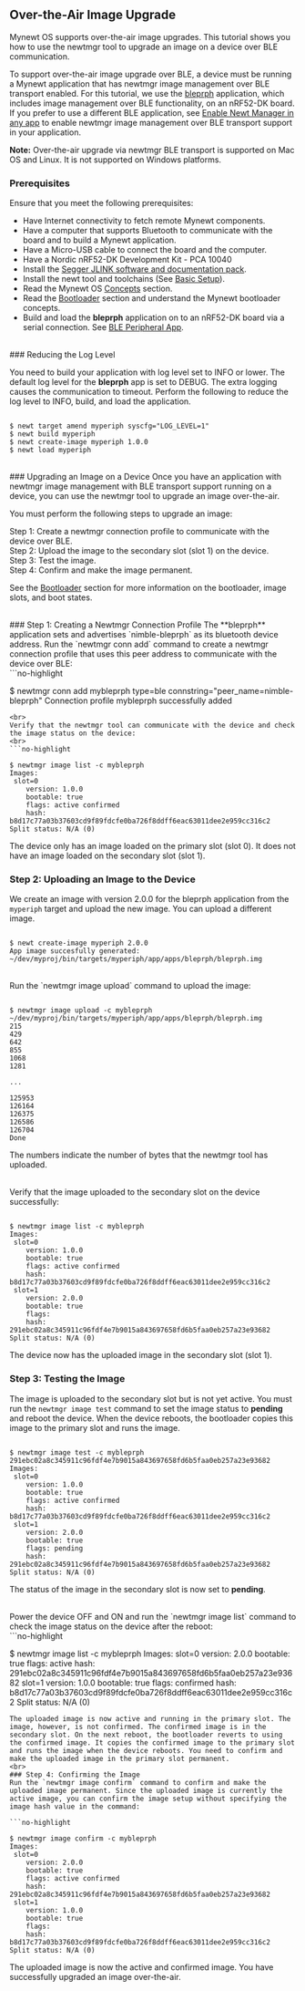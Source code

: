 ## Over-the-Air Image Upgrade 
Mynewt OS supports over-the-air image upgrades.  This tutorial shows you how to use the newtmgr tool to upgrade an image on a device over BLE communication. 

To support over-the-air image upgrade over BLE, a device must be running a Mynewt application that has newtmgr image management over BLE transport enabled.  For this tutorial, we use the [bleprph](/os/tutorials/bleprph/bleprph-app/) application, which includes image management over BLE functionality, on an nRF52-DK board.  If you prefer to use a different BLE application, see [Enable Newt Manager in any app](/os/tutorials/add_newtmgr/) to enable newtmgr image management over BLE transport support in your application. 

**Note:** Over-the-air upgrade via newtmgr BLE transport is supported on Mac OS and Linux. It is not supported on Windows platforms.

### Prerequisites
Ensure that you meet the following prerequisites:

* Have Internet connectivity to fetch remote Mynewt components.
* Have a computer that supports Bluetooth to communicate with the board and to build a Mynewt application.  
* Have a Micro-USB cable to connect the board and the computer.
* Have a Nordic nRF52-DK Development Kit - PCA 10040
* Install the [Segger JLINK software and documentation pack](https://www.segger.com/jlink-software.html).
* Install the newt tool and toolchains (See [Basic Setup](/os/get_started/get_started.md)).
* Read the Mynewt OS [Concepts](/os/get_started/vocabulary.md) section.
* Read the [Bootloader](/os/modules/bootloader/bootloader) section and understand the Mynewt bootloader concepts.
* Build and load the **bleprph** application on to an nRF52-DK board via a serial connection. See [BLE Peripheral App](/os/tutorials/bleprph/bleprph-app/). 

<br>
### Reducing the Log Level

You need to build your application with log level set to INFO or lower. The default log level for the **bleprph** app is set to DEBUG. The extra logging causes the communication to timeout. Perform the following to reduce the log level to INFO, build, and load the application. 

```no-highlight

$ newt target amend myperiph syscfg="LOG_LEVEL=1"
$ newt build myperiph
$ newt create-image myperiph 1.0.0
$ newt load myperiph

```

<br>
### Upgrading an Image on a Device 
Once you have an application with newtmgr image management with BLE transport support running on a device, you can use the newtmgr tool to upgrade an image over-the-air. 

You must perform the following steps to upgrade an image:

Step 1: Create a newtmgr connection profile to communicate with the device over BLE.
<br>
Step 2: Upload the image to the secondary slot (slot 1)  on the device.
<br>
Step 3: Test the image.
<br>
Step 4: Confirm and make the image permanent. 

See the [Bootloader](/os/modules/bootloader/bootloader) section for more information on the bootloader, image slots, and boot states.

<br>
### Step 1: Creating a Newtmgr Connection Profile
The **bleprph** application sets and advertises `nimble-bleprph` as its bluetooth device address. Run the `newtmgr conn add` command to create a newtmgr connection profile that uses this peer address to communicate with the device over BLE:
<br>
```no-highlight

$ newtmgr conn add mybleprph type=ble connstring="peer_name=nimble-bleprph"
Connection profile mybleprph successfully added

```
<br>
Verify that the newtmgr tool can communicate with the device and check the image status on the device:
<br>
```no-highlight

$ newtmgr image list -c mybleprph 
Images:
 slot=0
    version: 1.0.0
    bootable: true
    flags: active confirmed
    hash: b8d17c77a03b37603cd9f89fdcfe0ba726f8ddff6eac63011dee2e959cc316c2
Split status: N/A (0)

```
The device only has an image loaded on the primary slot (slot 0).  It does not have an image loaded on the secondary slot (slot 1).
<br>
### Step 2: Uploading an Image to the Device
We create an image with version 2.0.0 for the bleprph application from the `myperiph` target and upload the new image. You can upload a different image.
<br>
```no-highlight

$ newt create-image myperiph 2.0.0
App image succesfully generated: ~/dev/myproj/bin/targets/myperiph/app/apps/bleprph/bleprph.img

```
<br>
Run the `newtmgr image upload` command to upload the image:

```no-highlight

$ newtmgr image upload -c mybleprph ~/dev/myproj/bin/targets/myperiph/app/apps/bleprph/bleprph.img
215
429
642
855
1068
1281

...

125953
126164
126375
126586
126704
Done
```
The numbers indicate the number of bytes that the newtmgr tool has uploaded. 

<br>
Verify that the image uploaded to the secondary slot on the device successfully:
<br>

```no-highlight

$ newtmgr image list -c mybleprph
Images:
 slot=0
    version: 1.0.0
    bootable: true
    flags: active confirmed
    hash: b8d17c77a03b37603cd9f89fdcfe0ba726f8ddff6eac63011dee2e959cc316c2
 slot=1
    version: 2.0.0
    bootable: true
    flags: 
    hash: 291ebc02a8c345911c96fdf4e7b9015a843697658fd6b5faa0eb257a23e93682
Split status: N/A (0)

```

The device now has the uploaded image in the secondary slot (slot 1).
<br>
### Step 3: Testing the Image 
The image is uploaded to the secondary slot but is not yet active. You must run the `newtmgr image test` command to set the image status to **pending** and reboot the device.  When the device reboots, the bootloader copies this image to the primary slot and runs the image.
<br>
```no-highlight

$ newtmgr image test -c mybleprph 291ebc02a8c345911c96fdf4e7b9015a843697658fd6b5faa0eb257a23e93682
Images:
 slot=0
    version: 1.0.0
    bootable: true
    flags: active confirmed
    hash: b8d17c77a03b37603cd9f89fdcfe0ba726f8ddff6eac63011dee2e959cc316c2
 slot=1
    version: 2.0.0
    bootable: true
    flags: pending
    hash: 291ebc02a8c345911c96fdf4e7b9015a843697658fd6b5faa0eb257a23e93682
Split status: N/A (0)

```
The status of the image in the secondary slot is now set to **pending**. 

<br>
Power the device OFF and ON and run the `newtmgr image list` command to check the image status on the device after the reboot:
<br>
```no-highlight

$ newtmgr image list -c mybleprph
Images:
 slot=0
    version: 2.0.0
    bootable: true
    flags: active
    hash: 291ebc02a8c345911c96fdf4e7b9015a843697658fd6b5faa0eb257a23e93682
 slot=1
    version: 1.0.0
    bootable: true
    flags: confirmed
    hash: b8d17c77a03b37603cd9f89fdcfe0ba726f8ddff6eac63011dee2e959cc316c2
Split status: N/A (0)

```
The uploaded image is now active and running in the primary slot. The image, however, is not confirmed. The confirmed image is in the secondary slot. On the next reboot, the bootloader reverts to using the confirmed image. It copies the confirmed image to the primary slot and runs the image when the device reboots. You need to confirm and make the uploaded image in the primary slot permanent.
<br>
### Step 4: Confirming the Image
Run the `newtmgr image confirm` command to confirm and make the uploaded image permanent. Since the uploaded image is currently the active image, you can confirm the image setup without specifying the image hash value in the command:

```no-highlight

$ newtmgr image confirm -c mybleprph 
Images:
 slot=0
    version: 2.0.0
    bootable: true
    flags: active confirmed
    hash: 291ebc02a8c345911c96fdf4e7b9015a843697658fd6b5faa0eb257a23e93682
 slot=1
    version: 1.0.0
    bootable: true
    flags: 
    hash: b8d17c77a03b37603cd9f89fdcfe0ba726f8ddff6eac63011dee2e959cc316c2
Split status: N/A (0)

```

The uploaded image is now the active and confirmed image.  You have successfully upgraded an image over-the-air.
